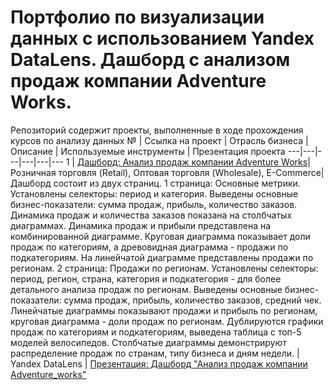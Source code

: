 # Портфолио по визуализации данных с использованием Yandex DataLens. Дашборд с анализом продаж компании Adventure Works.
Репозиторий содержит проекты, выполненные в ходе прохождения курсов по анализу данных
№ | Ссылка на проект | Отрасль бизнеса | Описание | Используемые инструменты | Презентация проекта
---|---|---|---|---|---
1 | [Дашборд: Анализ продаж компании Adventure Works](https://datalens.yandex.cloud/57zexuoh9s2ar)| Розничная торговля (Retail), Оптовая торговля (Wholesale), E-Commerce| Дашборд состоит из двух страниц. 1 страница: Основные метрики. Установлены селекторы: период и категория. Выведены основные бизнес-показатели: сумма продаж, прибыль, количество заказов. Динамика продаж и количества заказов показана на столбчатых диаграммах. Динамика продаж и прибыли представлена на комбинированной диаграмме. Круговая диаграмма показывает доли продаж по категориям, а древовидная диаграмма - продажи по подкатегориям. На линейчатой диаграмме представлены продажи по регионам. 2 страница: Продажи по регионам. Установлены селекторы: период, регион, страна, категория и подкатегория - для более детального анализа продаж по регионам. Выведены основные бизнес-показатели: сумма продаж, прибыль, количество заказов, средний чек. Линейчатые диаграммы показывают продажи и прибыль по регионам, круговая диаграмма  - доли продаж по регионам. Дублируются графики продаж по категориям и подкатегориям, выведена таблица с топ-5 моделей велосипедов. Столбчатые диаграммы демонстрируют распределение продаж по странам, типу бизнеса и дням недели. | Yandex DataLens | [Презентация: Дашборд "Анализ продаж компании Adventure_works"](https://drive.google.com/file/d/1-1jYSeTCRQqs4riYQe83-dXcA8u2HX6Z/view?usp=sharing)
